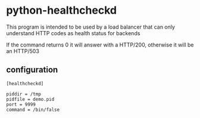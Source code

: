 # python-healthcheckd

This program is intended to be used by a load balancer that can only understand HTTP codes as health status for backends

If the command returns 0 it will answer with a HTTP/200, otherwise it will be an HTTP/503

## configuration

```
[healthcheckd]

piddir = /tmp
pidfile = demo.pid
port = 9999
command = /bin/false
```
